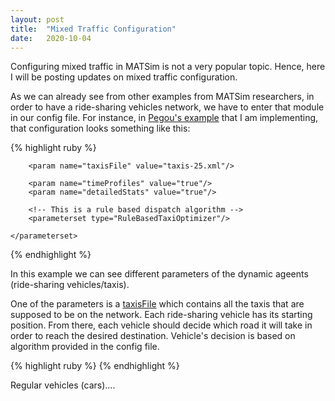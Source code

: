 ```yaml
---
layout: post
title:  "Mixed Traffic Configuration"
date:   2020-10-04
---
```


<p class="intro"><span class="dropcap">C</span>onfiguring mixed traffic in MATSim is not a very popular topic. Hence, here I will be posting updates on mixed traffic configuration.</p>

As we can already see from other examples from MATSim researchers, in order to have a ride-sharing vehicles network, we have to enter that module in our config file. For instance, in 
<a href="https://github.com/NikolaAndro/MATSim/blob/master/Pigou's%20Example/scenarios/Pigou_multiModal_2020/mielec_taxi_config_rulebased.xml">Pegou's example</a> that I am 
implementing, that configuration looks something like this:

{% highlight ruby %}
<module name="multiModeTaxi">
	<parameterset type="taxi">
		<param name="destinationKnown" value="false"/>
		<param name="vehicleDiversion" value="false"/>
		<param name="pickupDuration" value="120"/>
		<param name="dropoffDuration" value="60"/>
		<param name="onlineVehicleTracker" value="false"/>

		<param name="taxisFile" value="taxis-25.xml"/>

		<param name="timeProfiles" value="true"/>
		<param name="detailedStats" value="true"/>

		<!-- This is a rule based dispatch algorithm -->
		<parameterset type="RuleBasedTaxiOptimizer"/>

	</parameterset>
</module>
{% endhighlight %}

In this example we can see different parameters of the dynamic ageents (ride-sharing vehicles/taxis). 

One of the parameters is a <a href="https://github.com/NikolaAndro/MATSim/blob/master/Pigou's%20Example/scenarios/Pigou_multiModal_2020/taxis-25.xml">taxisFile</a> 
which contains all the taxis that are supposed to be on the network. Each ride-sharing vehicle has its starting position. From there, each vehicle should decide which road it will
take in order to reach the desired destination. Vehicle's decision is based on algorithm provided in the config file.

{% highlight ruby %}
	<!-- This is a rule based dispatch algorithm -->
	<parameterset type="RuleBasedTaxiOptimizer"/>
{% endhighlight %}

Regular vehicles (cars)....
